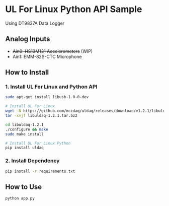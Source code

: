 # UL For Linux Python API Sample
Using DT9837A Data Logger   
## Analog Inputs
* ~~Ain0: HS13M131 Accelerometers~~ (WIP)
* Ain1: EMM-82S-CTC Microphone

## How to Install
### 1. Install UL For Linux and Python API
```bash
sudo apt-get install libusb-1.0-0-dev

# Install UL For Linux
wget -N https://github.com/mccdaq/uldaq/releases/download/v1.2.1/libuldaq-1.2.1.tar.bz2
tar -xvjf libuldaq-1.2.1.tar.bz2

cd libuldaq-1.2.1
./configure && make
sudo make install

# Install UL For Linux Python
pip install uldaq
```
### 2. Install Dependency
```bash
pip install -r requirements.txt
```
## How to Use
```bash
python app.py
```
